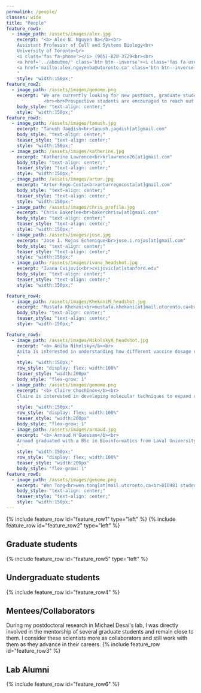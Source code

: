 ```yaml
---
permalink: /people/
classes: wide
title: "People"
feature_row1:
  - image_path: /assets/images/alex.jpg
    excerpt: "<b> Alex N. Nguyen Ba</b><br>
	Assistant Professor of Cell and Systems Biology<br>
	University of Toronto<br>
	<i class='fas fa-phone'></i> (905)-828-3729<br><br>
	<a href='../aboutme/' class='btn btn--inverse'><i class='fas fa-user'></i> About me</a>
	<a href='mailto:alex.nguyenba@utoronto.ca' class='btn btn--inverse'><i class='far fa-envelope'></i> alex.nguyenba[at]utoronto.ca</a>
	"
    style: "width:150px;"
feature_row2:
  - image_path: /assets/images/genome.png
    excerpt: "We are currently looking for new postdocs, graduate students, and undergraduates to join our team! Please visit our <a href='../opportunities/'>opportunities</a> page for more details.
              <br><br>Prospective students are encouraged to reach out to past trainees/mentees for advice."
    body_style: "text-align: center;"
    style: "width:150px;"
feature_row3:
  - image_path: /assets/images/tanush.jpg
    excerpt: "Tanush Jagdish<br>tanush.jagdish[at]gmail.com"
    body_style: "text-align: center;"
    teaser_style: "text-align: center;"
    style: "width:150px;"
  - image_path: /assets/images/katherine.jpg
    excerpt: "Katherine Lawrence<br>krlawrence26[at]gmail.com"
    body_style: "text-align: center;"
    teaser_style: "text-align: center;"
    style: "width:150px;"
  - image_path: /assets/images/artur.jpg
    excerpt: "Artur Rego-Costa<br>arturregocosta[at]gmail.com"
    body_style: "text-align: center;"
    teaser_style: "text-align: center;"
    style: "width:150px;"
  - image_path: /assets/images/chris_profile.jpg
    excerpt: "Chris Bakerlee<br>bakerchrisw[at]gmail.com"
    body_style: "text-align: center;"
    teaser_style: "text-align: center;"
    style: "width:150px;"
  - image_path: /assets/images/jose.jpg
    excerpt: "Jose I. Rojas Echenique<br>jose.i.rojas[at]gmail.com"
    body_style: "text-align: center;"
    teaser_style: "text-align: center;"
    style: "width:150px;"
  - image_path: /assets/images/ivana_headshot.jpg
    excerpt: "Ivana Cvijovic<br>cvijovic[at]stanford.edu"
    body_style: "text-align: center;"
    teaser_style: "text-align: center;"
    style: "width:150px;"

feature_row4:
  - image_path: /assets/images/KhekaniM_headshot.jpg
    excerpt: "Mustafa Khekani<br>mustafa.khekani[at]mail.utoronto.ca<br>NSERC URSA"
    body_style: "text-align: center;"
    teaser_style: "text-align: center;"
    style: "width:150px;"

feature_row5:
  - image_path: /assets/images/NikolskyA_headshot.jpg
    excerpt: "<b> Anita Nikolsky</b><br>
	Anita is interested in understanding how different vaccine dosage regimens fundamentally alters the evolutionary process behind the adaptive immune response and will be applying our lineage tracking strategies to B-cells.<br>
	"
    style: "width:150px;"
    row_style: "display: flex; width:100%"
    teaser_style: "width:200px"
    body_style: "flex-grow: 1"
  - image_path: /assets/images/genome.png
    excerpt: "<b> Claire Chochinov</b><br>
	Claire is interested in developing molecular techniques to expand deep-mutational scanning in human genes. Claire is developping approaches to measure mutation rates of variants in oncogenes in high-throughput.<br>
	"
    style: "width:150px;"
    row_style: "display: flex; width:100%"
    teaser_style: "width:200px"
    body_style: "flex-grow: 1"    
  - image_path: /assets/images/arnaud.jpg
    excerpt: "<b> Arnaud N'Guessan</b><br>
	Arnaud graduated with a BSc in Bioinformatics from Laval University in Québec City. During his undergrad years, his internships nurtured a passion for microbial evolution and computational biology. After joining the Shapiro and Serohijos lab at University of Montreal for his Master's, Arnaud determined which evolutionary forces and selective pressures are the most important for pangenomes evolution on short timescales within the human gut. Arnaud was also involved in many scientific collaborations to help improve the understanding of SARS-CoV-2 evolution and the response of public heath agencies, e.g. through Wastewater surveillance and other tools for tracking the spread of variants of concern. His interest for innovative multidisciplinary approaches and microbial evolution led him to pursue a PhD at the University of Toronto where he will be analyzing high-throughput single-cell RNA sequencing data for understanding how genotypes affect phenotypes via transcription at fine levels of resolution.
	"
    style: "width:150px;"
    row_style: "display: flex; width:100%"
    teaser_style: "width:200px"
    body_style: "flex-grow: 1"
feature_row6:
  - image_path: /assets/images/genome.png
    excerpt: "Wen Tong<br>wen.tong[at]mail.utoronto.ca<br>BIO481 student"
    body_style: "text-align: center;"
    teaser_style: "text-align: center;"
    style: "width:150px;"
---
```


{% include feature_row id="feature_row1" type="left" %}
{% include feature_row id="feature_row2" type="left" %}
<h2>Graduate students</h2>
{% include feature_row id="feature_row5" type="left" %}
<h2>Undergraduate students</h2>
{% include feature_row id="feature_row4" %}
<h2>Mentees/Collaborators</h2>
During my postdoctoral research in Michael Desai's lab, I was directly involved in the mentorship of several graduate students and remain close to them. I consider these scientists more as collaborators and still work with them as they advance in their careers.
{% include feature_row id="feature_row3" %}
<h2>Lab Alumni</h2>
{% include feature_row id="feature_row6" %}
